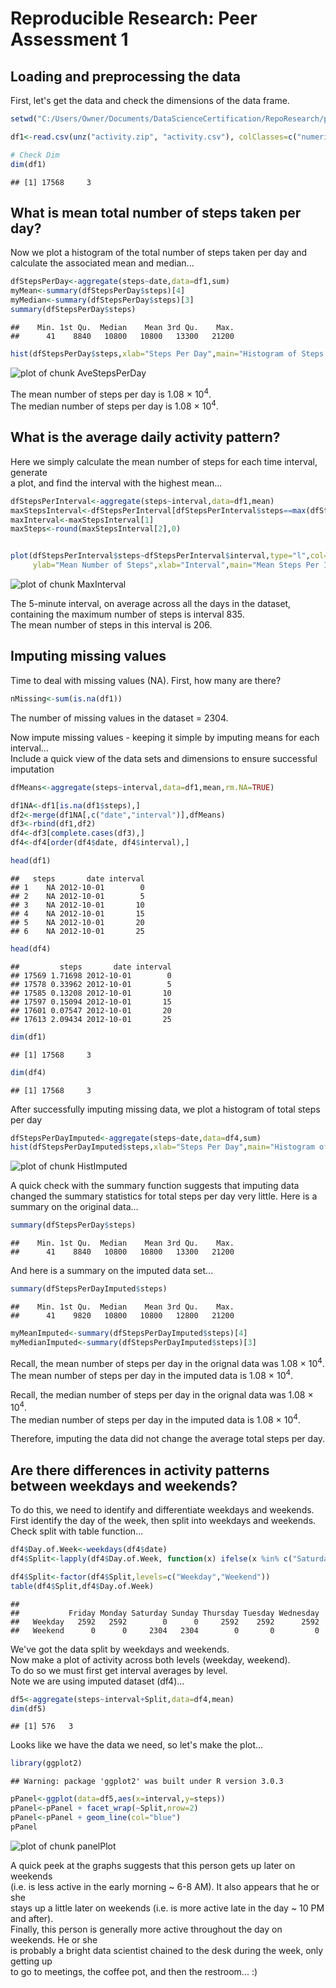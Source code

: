 # Reproducible Research: Peer Assessment 1


## Loading and preprocessing the data

First, let's get the data and check the dimensions of the data frame.


```r
setwd("C:/Users/Owner/Documents/DataScienceCertification/RepoResearch/peer1/RepData_PeerAssessment1")

df1<-read.csv(unz("activity.zip", "activity.csv"), colClasses=c("numeric","Date","numeric"))

# Check Dim
dim(df1)
```

```
## [1] 17568     3
```

## What is mean total number of steps taken per day?

Now we plot a histogram of the total number of steps taken per day and   
calculate the associated mean and median... 


```r
dfStepsPerDay<-aggregate(steps~date,data=df1,sum)
myMean<-summary(dfStepsPerDay$steps)[4]
myMedian<-summary(dfStepsPerDay$steps)[3]
summary(dfStepsPerDay$steps)
```

```
##    Min. 1st Qu.  Median    Mean 3rd Qu.    Max. 
##      41    8840   10800   10800   13300   21200
```

```r
hist(dfStepsPerDay$steps,xlab="Steps Per Day",main="Histogram of Steps Per Day",col="blue")
```

![plot of chunk AveStepsPerDay](figure/AveStepsPerDay.png) 

The mean number of steps per day is 1.08 &times; 10<sup>4</sup>.  
The median number of steps per day is 1.08 &times; 10<sup>4</sup>.


## What is the average daily activity pattern?

Here we simply calculate the mean number of steps for each time interval, generate  
a plot, and find the interval with the highest mean...


```r
dfStepsPerInterval<-aggregate(steps~interval,data=df1,mean)
maxStepsInterval<-dfStepsPerInterval[dfStepsPerInterval$steps==max(dfStepsPerInterval$steps),]
maxInterval<-maxStepsInterval[1]
maxSteps<-round(maxStepsInterval[2],0)


plot(dfStepsPerInterval$steps~dfStepsPerInterval$interval,type="l",col="blue",
     ylab="Mean Number of Steps",xlab="Interval",main="Mean Steps Per Interval")
```

![plot of chunk MaxInterval](figure/MaxInterval.png) 

The 5-minute interval, on average across all the days in the dataset, containing the maximum number of steps is interval 835.   
The mean number of steps in this interval is 206.


## Imputing missing values

Time to deal with missing values (NA).  First, how many are there?


```r
nMissing<-sum(is.na(df1))
```

The number of missing values in the dataset = 2304.  

  
Now impute missing values - keeping it simple by imputing means for each interval...  
Include a quick view of the data sets and dimensions to ensure successful imputation


```r
dfMeans<-aggregate(steps~interval,data=df1,mean,rm.NA=TRUE)

df1NA<-df1[is.na(df1$steps),]
df2<-merge(df1NA[,c("date","interval")],dfMeans)
df3<-rbind(df1,df2)
df4<-df3[complete.cases(df3),]
df4<-df4[order(df4$date, df4$interval),]

head(df1)
```

```
##   steps       date interval
## 1    NA 2012-10-01        0
## 2    NA 2012-10-01        5
## 3    NA 2012-10-01       10
## 4    NA 2012-10-01       15
## 5    NA 2012-10-01       20
## 6    NA 2012-10-01       25
```

```r
head(df4)
```

```
##         steps       date interval
## 17569 1.71698 2012-10-01        0
## 17578 0.33962 2012-10-01        5
## 17585 0.13208 2012-10-01       10
## 17597 0.15094 2012-10-01       15
## 17601 0.07547 2012-10-01       20
## 17613 2.09434 2012-10-01       25
```

```r
dim(df1)
```

```
## [1] 17568     3
```

```r
dim(df4)
```

```
## [1] 17568     3
```

After successfully imputing missing data, we plot a histogram of total steps per day


```r
dfStepsPerDayImputed<-aggregate(steps~date,data=df4,sum)
hist(dfStepsPerDayImputed$steps,xlab="Steps Per Day",main="Histogram of Steps Per Day with Imputed Data",col="blue")
```

![plot of chunk HistImputed](figure/HistImputed.png) 

A quick check with the summary function suggests that imputing data changed the summary statistics for total steps per day very little.  Here is a summary on the original data...


```r
summary(dfStepsPerDay$steps)
```

```
##    Min. 1st Qu.  Median    Mean 3rd Qu.    Max. 
##      41    8840   10800   10800   13300   21200
```


And here is a summary on the imputed data set...


```r
summary(dfStepsPerDayImputed$steps)
```

```
##    Min. 1st Qu.  Median    Mean 3rd Qu.    Max. 
##      41    9820   10800   10800   12800   21200
```

```r
myMeanImputed<-summary(dfStepsPerDayImputed$steps)[4]
myMedianImputed<-summary(dfStepsPerDayImputed$steps)[3]
```

Recall, the mean number of steps per day in the orignal data was 1.08 &times; 10<sup>4</sup>.  
The mean number of steps per day in the imputed data is 1.08 &times; 10<sup>4</sup>.  

Recall, the median number of steps per day in the orignal data was 1.08 &times; 10<sup>4</sup>.  
The median number of steps per day in the imputed data is 1.08 &times; 10<sup>4</sup>.  

Therefore, imputing the data did not change the average total steps per day.  




## Are there differences in activity patterns between weekdays and weekends?

To do this, we need to identify and differentiate weekdays and weekends.  
First identify the day of the week, then split into weekdays and weekends.  
Check split with table function...


```r
df4$Day.of.Week<-weekdays(df4$date)
df4$Split<-lapply(df4$Day.of.Week, function(x) ifelse(x %in% c("Saturday","Sunday"), "Weekend","Weekday"))

df4$Split<-factor(df4$Split,levels=c("Weekday","Weekend"))
table(df4$Split,df4$Day.of.Week)
```

```
##          
##           Friday Monday Saturday Sunday Thursday Tuesday Wednesday
##   Weekday   2592   2592        0      0     2592    2592      2592
##   Weekend      0      0     2304   2304        0       0         0
```


We've got the data split by weekdays and weekends.  
Now make a plot of activity across both levels (weekday, weekend).   
To do so we must first get interval averages by level.  
Note we are using imputed dataset (df4)...


```r
df5<-aggregate(steps~interval+Split,data=df4,mean)
dim(df5)
```

```
## [1] 576   3
```

Looks like we have the data we need, so let's make the plot...


```r
library(ggplot2)
```

```
## Warning: package 'ggplot2' was built under R version 3.0.3
```

```r
pPanel<-ggplot(data=df5,aes(x=interval,y=steps))
pPanel<-pPanel + facet_wrap(~Split,nrow=2)
pPanel<-pPanel + geom_line(col="blue")
pPanel
```

![plot of chunk panelPlot](figure/panelPlot.png) 

A quick peek at the graphs suggests that this person gets up later on weekends  
(i.e. is less active in the early morning ~ 6-8 AM).  It also appears that he or she  
stays up a little later on weekends (i.e. is more active late in the day ~ 10 PM and after).  
Finally, this person is generally more active throughout the day on weekends.  He or she  
is probably a bright data scientist chained to the desk during the week, only getting up  
to go to meetings, the coffee pot, and then the restroom...   :)
